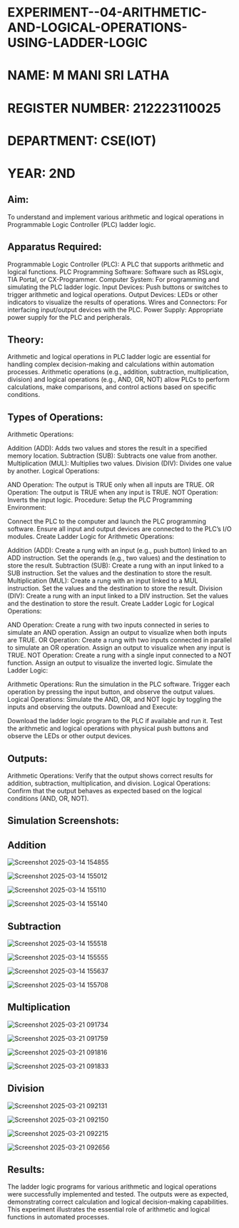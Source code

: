 # EXPERIMENT--04-ARITHMETIC-AND-LOGICAL-OPERATIONS-USING-LADDER-LOGIC
#  NAME: M MANI SRI LATHA
# REGISTER NUMBER: 212223110025
# DEPARTMENT: CSE(IOT)
# YEAR: 2ND
## Aim:
To understand and implement various arithmetic and logical operations in Programmable Logic Controller (PLC) ladder logic.

## Apparatus Required:
Programmable Logic Controller (PLC): A PLC that supports arithmetic and logical functions.
PLC Programming Software: Software such as RSLogix, TIA Portal, or CX-Programmer.
Computer System: For programming and simulating the PLC ladder logic.
Input Devices: Push buttons or switches to trigger arithmetic and logical operations.
Output Devices: LEDs or other indicators to visualize the results of operations.
Wires and Connectors: For interfacing input/output devices with the PLC.
Power Supply: Appropriate power supply for the PLC and peripherals.
## Theory:
Arithmetic and logical operations in PLC ladder logic are essential for handling complex decision-making and calculations within automation processes. Arithmetic operations (e.g., addition, subtraction, multiplication, division) and logical operations (e.g., AND, OR, NOT) allow PLCs to perform calculations, make comparisons, and control actions based on specific conditions.

## Types of Operations:
Arithmetic Operations:

Addition (ADD): Adds two values and stores the result in a specified memory location.
Subtraction (SUB): Subtracts one value from another.
Multiplication (MUL): Multiplies two values.
Division (DIV): Divides one value by another.
Logical Operations:

AND Operation: The output is TRUE only when all inputs are TRUE.
OR Operation: The output is TRUE when any input is TRUE.
NOT Operation: Inverts the input logic.
Procedure:
Setup the PLC Programming Environment:

Connect the PLC to the computer and launch the PLC programming software.
Ensure all input and output devices are connected to the PLC’s I/O modules.
Create Ladder Logic for Arithmetic Operations:

Addition (ADD):
Create a rung with an input (e.g., push button) linked to an ADD instruction.
Set the operands (e.g., two values) and the destination to store the result.
Subtraction (SUB):
Create a rung with an input linked to a SUB instruction.
Set the values and the destination to store the result.
Multiplication (MUL):
Create a rung with an input linked to a MUL instruction.
Set the values and the destination to store the result.
Division (DIV):
Create a rung with an input linked to a DIV instruction.
Set the values and the destination to store the result.
Create Ladder Logic for Logical Operations:

AND Operation:
Create a rung with two inputs connected in series to simulate an AND operation.
Assign an output to visualize when both inputs are TRUE.
OR Operation:
Create a rung with two inputs connected in parallel to simulate an OR operation.
Assign an output to visualize when any input is TRUE.
NOT Operation:
Create a rung with a single input connected to a NOT function.
Assign an output to visualize the inverted logic.
Simulate the Ladder Logic:

Arithmetic Operations:
Run the simulation in the PLC software. Trigger each operation by pressing the input button, and observe the output values.
Logical Operations:
Simulate the AND, OR, and NOT logic by toggling the inputs and observing the outputs.
Download and Execute:

Download the ladder logic program to the PLC if available and run it.
Test the arithmetic and logical operations with physical push buttons and observe the LEDs or other output devices.


## Outputs:
Arithmetic Operations: Verify that the output shows correct results for addition, subtraction, multiplication, and division.
Logical Operations: Confirm that the output behaves as expected based on the logical conditions (AND, OR, NOT).
##  Simulation Screenshots:

## Addition
![Screenshot 2025-03-14 154855](https://github.com/user-attachments/assets/9ac7ddb9-64e0-471a-a2e9-b325989de8e7)

![Screenshot 2025-03-14 155012](https://github.com/user-attachments/assets/b3b04e1d-cd09-4c7e-9da1-454c25278e36)

![Screenshot 2025-03-14 155110](https://github.com/user-attachments/assets/1dc69590-1fb6-44b6-bae3-d5fe11efbeef)

![Screenshot 2025-03-14 155140](https://github.com/user-attachments/assets/8d35306e-1a44-4b84-93ec-2e3103922d60)

## Subtraction
![Screenshot 2025-03-14 155518](https://github.com/user-attachments/assets/aced54cf-c212-4944-9857-0babeec83232)

![Screenshot 2025-03-14 155555](https://github.com/user-attachments/assets/9710e000-6fb4-4d53-95a2-301e673e6eac)

![Screenshot 2025-03-14 155637](https://github.com/user-attachments/assets/46289df8-2cec-4565-b99e-d8b0680b016d)

![Screenshot 2025-03-14 155708](https://github.com/user-attachments/assets/b662850b-fab0-4eb8-b4f5-ff548b702e25)

## Multiplication
![Screenshot 2025-03-21 091734](https://github.com/user-attachments/assets/52dee910-8f1e-4e8f-985e-406c58cc81dd)

![Screenshot 2025-03-21 091759](https://github.com/user-attachments/assets/5a9482e2-16f4-445d-a0c2-c64854af42be)

![Screenshot 2025-03-21 091816](https://github.com/user-attachments/assets/1e9ecf7d-746c-4172-a0ce-b96b2fe855b9)

![Screenshot 2025-03-21 091833](https://github.com/user-attachments/assets/c6ac6f59-1209-4ec2-b48b-0013327d1bc3)

## Division
![Screenshot 2025-03-21 092131](https://github.com/user-attachments/assets/3cf41380-9f9e-43b1-914a-2118e1241b99)

![Screenshot 2025-03-21 092150](https://github.com/user-attachments/assets/f31e13c0-2cc1-492e-8e9e-e1f3d7f63547)

![Screenshot 2025-03-21 092215](https://github.com/user-attachments/assets/5af368c3-27bb-41a3-ae03-3fd9e60abbb3)

![Screenshot 2025-03-21 092656](https://github.com/user-attachments/assets/cc2f5476-2c5d-4698-8a4b-2ba42df49181)

## Results:
The ladder logic programs for various arithmetic and logical operations were successfully implemented and tested. The outputs were as expected, demonstrating correct calculation and logical decision-making capabilities. This experiment illustrates the essential role of arithmetic and logical functions in automated processes.
